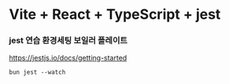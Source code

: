 # Vite + React + TypeScript + jest

### jest 연습 환경세팅 보일러 플레이트

https://jestjs.io/docs/getting-started

```
bun jest --watch
```
